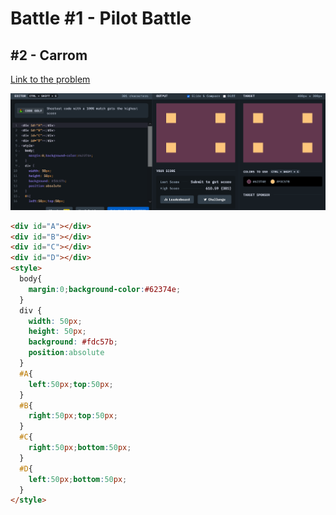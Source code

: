 # Battle #1 - Pilot Battle

## #2 - Carrom

[Link to the problem](https://cssbattle.dev/play/2)

![result](./Images/2-carrom.png)

```html
<div id="A"></div>
<div id="B"></div>
<div id="C"></div>
<div id="D"></div>
<style>
  body{
    margin:0;background-color:#62374e;
  }
  div {
    width: 50px;
    height: 50px;
    background: #fdc57b;
    position:absolute
  }
  #A{
    left:50px;top:50px;
  }
  #B{
    right:50px;top:50px;
  }
  #C{
    right:50px;bottom:50px;
  }
  #D{
    left:50px;bottom:50px;
  }
</style>
```
